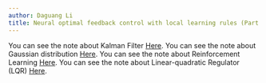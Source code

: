 ```yaml
---
author: Daguang Li
title: Neural optimal feedback control with local learning rules (Part II)
---
```


You can see the note about Kalman Filter [Here](https://www.jianguoyun.com/p/DVkqH10Qm_iCChixzqIE).
You can see the note about Gaussian distribution [Here](https://www.jianguoyun.com/p/DZmzj_EQm_iCChiwzqIE).
You can see the note about Reinforcement Learning [Here](https://www.jianguoyun.com/p/DRh9FuIQm_iCChizzqIE).
You can see the note about Linear-quadratic Regulator (LQR) [Here](https://www.jianguoyun.com/p/DaVe9q4Qm_iCChjj36ME).